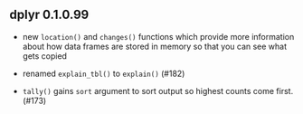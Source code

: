 dplyr 0.1.0.99
--------------

* new `location()` and `changes()` functions which provide more information
  about how data frames are stored in memory so that you can see what
  gets copied

* renamed `explain_tbl()` to `explain()` (#182)

* `tally()` gains `sort` argument to sort output so highest counts
  come first. (#173)
